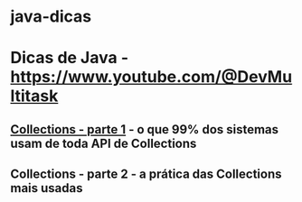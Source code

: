 # java-dicas

# Dicas de Java - https://www.youtube.com/@DevMultitask

## [Collections - parte 1](https://youtu.be/ruoBOryumro) - o que 99% dos sistemas usam de toda API de Collections

## Collections - parte 2 - a prática das Collections mais usadas

